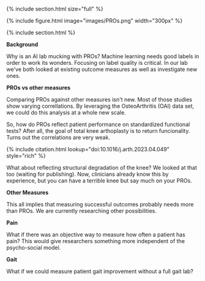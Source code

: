 ---
---

{% include section.html size="full" %}

{% include figure.html image="images/PROs.png" width="300px" %}

{% include section.html %}

**Background**

Why is an AI lab mucking with PROs? Machine learning needs good labels in order to work its wonders. Focusing on label quality is critical. In our lab we've both looked at existing outcome measures as well as investigate new ones.

**PROs vs other measures**

Comparing PROs against other measures isn't new. Most of those studies show varying correllations. By leveraging the OsteoArthritis (OAI) data set, we could do this analysis at a whole new scale. 

So, how do PROs reflect patient performance on standardized functional tests? After all, the goal of total knee arthoplasty is to return funcionality. Turns out the correlations are very weak.

{% include citation.html lookup="doi:10.1016/j.arth.2023.04.049" style="rich" %}

What about reflecting structural degradation of the knee? We looked at that too (waiting for publishing). Now, clinicians already know this by experience, but you can have a terrible knee but say much on your PROs.

**Other Measures**

This all implies that measuring successful outcomes probably needs more than PROs. We are currently researching other possibilities.

**Pain**

What if there was an objective way to measure how often a patient has pain? This would give researchers something more independent of the psycho-social model.

**Gait**

What if we could measure patient gait improvement without a full gait lab?
